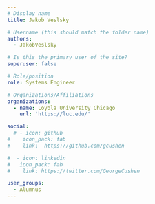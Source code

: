 ```yaml
---
# Display name
title: Jakob Veslsky

# Username (this should match the folder name)
authors:
  - JakobVeslsky

# Is this the primary user of the site?
superuser: false

# Role/position
role: Systems Engineer

# Organizations/Affiliations
organizations:
  - name: Loyola University Chicago
    url: 'https://luc.edu/'

social:
  # - icon: github
#    icon_pack: fab
#    link:  https://github.com/gcushen

#  - icon: linkedin
#   icon_pack: fab
#    link: https://twitter.com/GeorgeCushen

user_groups:
  - Alumnus
---
```

